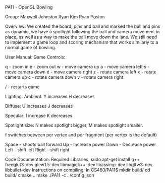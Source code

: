 PA11 - OpenGL Bowling

Group:
Maxwell Johnston
Ryan Kim
Ryan Poston

Overview: We created the board, pins and ball and marked the ball and pins as dynamic, we have a spotlight following the ball and camera movement in place, as well as a way to make the ball move down the lane. We still need to implement a game loop and scoring mechanism that works similarly to a normal game of bowling.


User Manual:
Game Controls:


q - zoom in
e - zoom out
w - move camera up
a - move camera left
s - move camera down
d - move camera right
z - rotate camera left
x - rotate camera up
c - rotate camera down
v - rotate camera right


/ - restarts game


Lighting:
Ambient: Y increases H decreases

Diffuse: U increases J decreases

Specular: I increase K decreases

Spotlight size: N makes spotlight bigger, M makes spotlight smaller.

f switches between per vertex and per fragment (per vertex is the default)

Space - shoots ball forward
Up - Increase power
Down - Decrease power
Left - shift left
Right - shift right

Code Documentation:
Required Libraries: sudo apt-get install g++ freeglut3-dev glew1.5-dev libmagick++-dev libassimp-dev libglfw3-dev libbullet-dev
Instructions on compiling: In CS480/PA11$
mkdir build/
cd build/
cmake ..
make
./PA11 -c ../config.json
